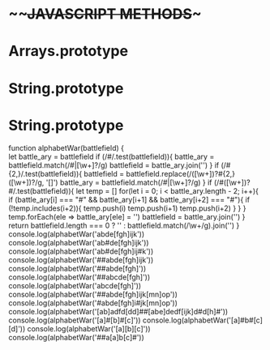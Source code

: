 

# ~~~~~~~~~~~~~~~~JAVASCRIPT METHODS~~~~~~~~~~~~~~~

# Arrays.prototype

# String.prototype

# String.prototype
function alphabetWar(battlefield) {    
    let battle_ary = battlefield
    if (/#/.test(battlefield)){
      battle_ary = battlefield.match(/\#|\[\w+\]?/g)
      battlefield = battle_ary.join('')
    }
    if (/#{2,}/.test(battlefield)){
      battlefield = battlefield.replace(/(\[\w+\])?#{2,}(\[\w+\])?/g, '[]')
      battle_ary = battlefield.match(/\#|\[\w+\]?/g)
    }
    if (/#(\[\w+\])?#/.test(battlefield)){
      let temp = []
      for(let i = 0; i < battle_ary.length - 2; i++){
        if (battle_ary[i] === "#" && battle_ary[i+1] && battle_ary[i+2] === "#"){
          if (!temp.includes(i+2)){
            temp.push(i)
            temp.push(i+1)
            temp.push(i+2)
          }
        }
      }
      temp.forEach(ele => battle_ary[ele] = '')
      battlefield = battle_ary.join('')
    }
    return battlefield.length === 0 ? '' : battlefield.match(/\w+/g).join('')
}
console.log(alphabetWar('abde[fgh]ijk'))
console.log(alphabetWar('ab#de[fgh]ijk'))
console.log(alphabetWar('ab#de[fgh]ij#k'))
console.log(alphabetWar('##abde[fgh]ijk'))
console.log(alphabetWar('##abde[fgh]'))
console.log(alphabetWar('##abcde[fgh]'))
console.log(alphabetWar('abcde[fgh]'))    
console.log(alphabetWar('##abde[fgh]ijk[mn]op'))
console.log(alphabetWar('#abde[fgh]i#jk[mn]op'))
console.log(alphabetWar('[ab]adfd[dd]##[abe]dedf[ijk]d#d[h]#'))
console.log(alphabetWar('[a]#[b]#[c]'))
console.log(alphabetWar('[a]#b#[c][d]'))
console.log(alphabetWar('[a][b][c]'))
console.log(alphabetWar('##a[a]b[c]#'))